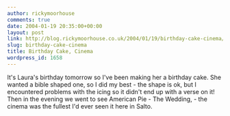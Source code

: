 ```yaml
---
author: rickymoorhouse
comments: true
date: 2004-01-19 20:35:00+00:00
layout: post
link: http://blog.rickymoorhouse.co.uk/2004/01/19/birthday-cake-cinema/
slug: birthday-cake-cinema
title: Birthday Cake, Cinema
wordpress_id: 1658
---
```


It's Laura's birthday tomorrow so I've been making her a birthday cake. She wanted a bible shaped one, so I did my best - the shape is ok, but I encountered problems with the icing so it didn't end up with a verse on it! Then in the evening we went to see American Pie - The Wedding, - the cinema was the fullest I'd ever seen it here in Salto.
